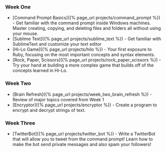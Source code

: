 ### Week One

* [Command Prompt Basics]({% page_url projects/command_prompt %}) - Get familiar with the command prompt inside Windows machines. Master creating, copying, and deleting files and folders all without using your mouse.
* [Sublime Text]({% page_url projects/sublime_text %}) - Get familiar with SublimeText and customize your text editor
* [Hi-Lo Game]({% page_url projects/hilo %}) - Your first exposure to Ruby, focusing on the most important concepts and syntax elements.
* [Rock, Paper, Scissors]({% page_url projects/rock_paper_scissors %}) - Try your hand at building a more complex game that builds off of the concepts learned in Hi-Lo.

### Week Two

* [Brain Refresh]({% page_url projects/week_two_brain_refresh %}) - Review of major topics covered from Week 1
* [Encryptor]({% page_url projects/encryptor %}) - Create a program to encrypt and decrypt strings of text.


### Week Three
* [TwitterBot]({% page_url projects/twitter_bot %}) - Write a TwitterBot that will allow you to tweet from the command prompt! Learn how to make the bot send private messages and also spam your followers!